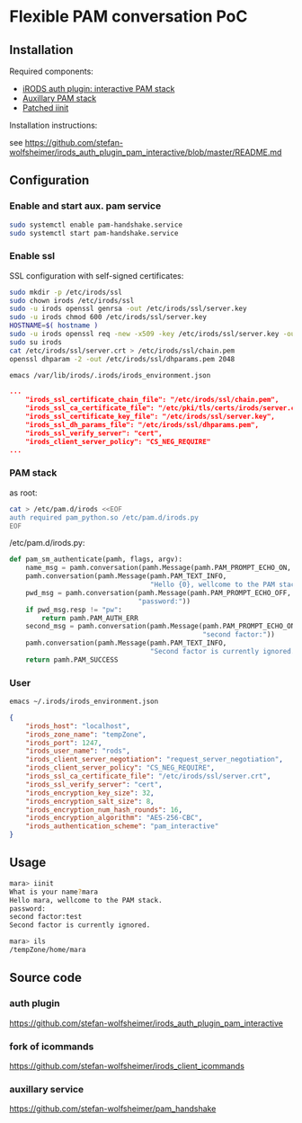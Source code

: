 # Flexible PAM conversation PoC

## Installation

Required components:
* [iRODS auth plugin: interactive PAM stack](https://github.com/stefan-wolfsheimer/irods_auth_plugin_pam_interactive)
* [Auxillary PAM stack](https://github.com/stefan-wolfsheimer/pam_handshake)
* [Patched iinit](https://github.com/stefan-wolfsheimer/irods_client_icommands)

Installation instructions:

see https://github.com/stefan-wolfsheimer/irods_auth_plugin_pam_interactive/blob/master/README.md


## Configuration
### Enable and start aux. pam service
```bash
sudo systemctl enable pam-handshake.service
sudo systemctl start pam-handshake.service
```

### Enable ssl

SSL configuration with self-signed certificates:
```bash
sudo mkdir -p /etc/irods/ssl
sudo chown irods /etc/irods/ssl
sudo -u irods openssl genrsa -out /etc/irods/ssl/server.key
sudo -u irods chmod 600 /etc/irods/ssl/server.key
HOSTNAME=$( hostname )
sudo -u irods openssl req -new -x509 -key /etc/irods/ssl/server.key -out /etc/irods/ssl/server.crt -days 10000 -subj "/C=NL/ST=Amsterdam/L=Noord Holland/O=Surfsara/OU=DMS/CN=$HOSTNAME"
sudo su irods
cat /etc/irods/ssl/server.crt > /etc/irods/ssl/chain.pem
openssl dhparam -2 -out /etc/irods/ssl/dhparams.pem 2048
```

```bash
emacs /var/lib/irods/.irods/irods_environment.json
```

```json
...
    "irods_ssl_certificate_chain_file": "/etc/irods/ssl/chain.pem",
    "irods_ssl_ca_certificate_file": "/etc/pki/tls/certs/irods/server.crt",
    "irods_ssl_certificate_key_file": "/etc/irods/ssl/server.key",
    "irods_ssl_dh_params_file": "/etc/irods/ssl/dhparams.pem",
    "irods_ssl_verify_server": "cert",
    "irods_client_server_policy": "CS_NEG_REQUIRE"
...
```

### PAM stack
as root:

```bash
cat > /etc/pam.d/irods <<EOF
auth required pam_python.so /etc/pam.d/irods.py
EOF
```

/etc/pam.d/irods.py:
```python
def pam_sm_authenticate(pamh, flags, argv):
    name_msg = pamh.conversation(pamh.Message(pamh.PAM_PROMPT_ECHO_ON, "What is your name?"))
    pamh.conversation(pamh.Message(pamh.PAM_TEXT_INFO,
                                   "Hello {0}, wellcome to the PAM stack.".format(name_msg.resp)))
    pwd_msg = pamh.conversation(pamh.Message(pamh.PAM_PROMPT_ECHO_OFF,
                                "password:"))
    if pwd_msg.resp != "pw":
        return pamh.PAM_AUTH_ERR
    second_msg = pamh.conversation(pamh.Message(pamh.PAM_PROMPT_ECHO_ON,
                                                "second factor:"))
    pamh.conversation(pamh.Message(pamh.PAM_TEXT_INFO,
                                   "Second factor is currently ignored."))
    return pamh.PAM_SUCCESS
```

### User
```bash
emacs ~/.irods/irods_environment.json
```

```json
{
    "irods_host": "localhost",
    "irods_zone_name": "tempZone",
    "irods_port": 1247,
    "irods_user_name": "rods",
    "irods_client_server_negotiation": "request_server_negotiation",
    "irods_client_server_policy": "CS_NEG_REQUIRE",
    "irods_ssl_ca_certificate_file": "/etc/irods/ssl/server.crt",
    "irods_ssl_verify_server": "cert",
    "irods_encryption_key_size": 32,
    "irods_encryption_salt_size": 8,
    "irods_encryption_num_hash_rounds": 16,
    "irods_encryption_algorithm": "AES-256-CBC",
    "irods_authentication_scheme": "pam_interactive"
}
```

## Usage
```bash
mara> iinit 
What is your name?mara
Hello mara, wellcome to the PAM stack.
password:
second factor:test
Second factor is currently ignored.
```

```bash
mara> ils
/tempZone/home/mara
```

## Source code

### auth plugin
<https://github.com/stefan-wolfsheimer/irods_auth_plugin_pam_interactive>

### fork of icommands
<https://github.com/stefan-wolfsheimer/irods_client_icommands>

### auxillary service
<https://github.com/stefan-wolfsheimer/pam_handshake>
